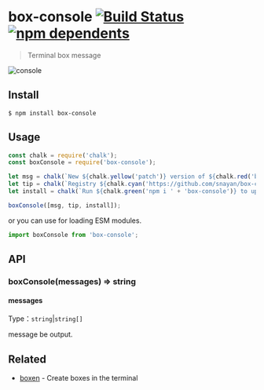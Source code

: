 # box-console [![Build Status](https://api.travis-ci.org/snayan/box-console.svg?branch=master)](https://travis-ci.org/snayan/box-console) [![npm dependents](https://badgen.net/npm/dependents/box-console)](https://www.npmjs.com/package/box-console?activeTab=dependents)

> Terminal box message

![console](media/console.jpg)

## Install

```
$ npm install box-console
```

## Usage

```javascript
const chalk = require('chalk');
const boxConsole = require('box-console');

let msg = chalk(`New ${chalk.yellow('patch')} version of ${chalk.red('box-console')} available! ${chalk.red('0.1.0')} -> ${'0.1.1'}`);
let tip = chalk(`Registry ${chalk.cyan('https://github.com/snayan/box-console')}`);
let install = chalk(`Run ${chalk.green('npm i ' + 'box-console')} to update`);

boxConsole([msg, tip, install]);

```

or you can use for loading ESM modules.

```javascript
import boxConsole from 'box-console';
```

## API

### boxConsole(messages) => string

#### messages

Type：`string`|`string[]`

message be output.

## Related

* [boxen](https://github.com/sindresorhus/boxen) - Create boxes in the terminal

